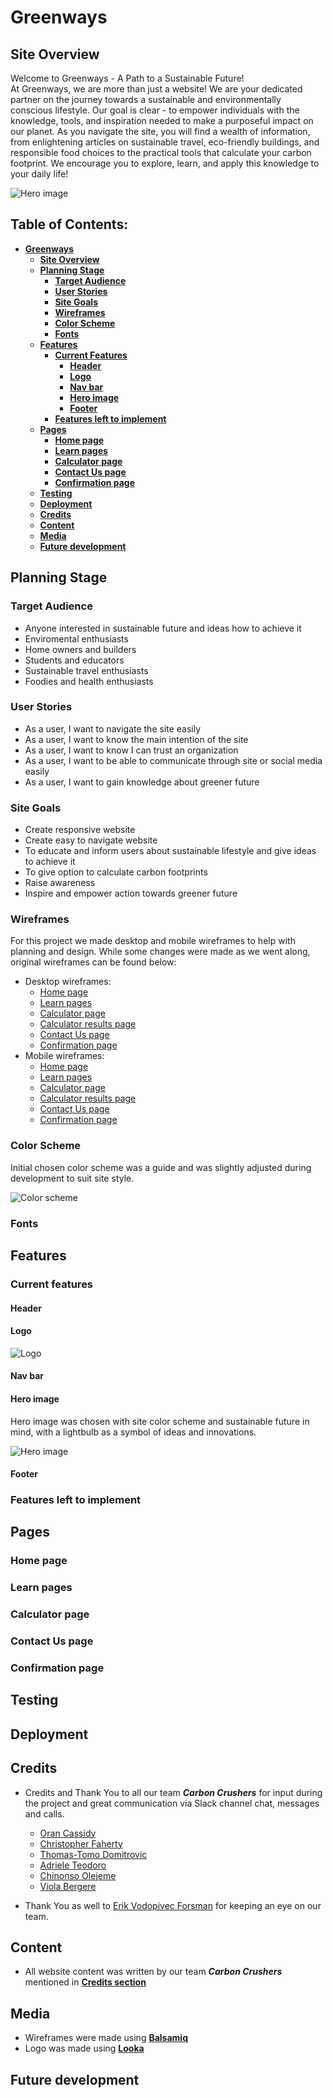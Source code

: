 # **Greenways**

## **Site Overview**

Welcome to Greenways - A Path to a Sustainable Future!<br>
At Greenways, we are more than just a website! We are your dedicated partner on the journey towards a sustainable and environmentally conscious lifestyle. Our goal is clear - to empower individuals with the knowledge, tools, and inspiration needed to make a purposeful impact on our planet. As you navigate the site, you will find a wealth of information, from enlightening articles on sustainable travel, eco-friendly buildings, and responsible food choices to the practical tools that calculate your carbon footprint. We encourage you to explore, learn, and apply this knowledge to your daily life!

![Hero image](../greenways/static/images/landing-image.jpeg)

## Table of Contents:
  * [**Greenways**](#greenways)
    * [**Site Overview**](#site-overview)
    * [**Planning Stage**](#planning-stage)
      * [**Target Audience**](#target-audience)
      * [**User Stories**](#user-stories)
      * [**Site Goals**](#site-goals)
      * [**Wireframes**](#wireframes)
      * [**Color Scheme**](#color-scheme)
      * [**Fonts**](#fonts)
    * [**Features**](#features)
      * [**Current Features**](#current-features)
        * [**Header**](#header)
        * [**Logo**](#logo)
        * [**Nav bar**](#nav-bar)
        * [**Hero image**](#hero-image)
        * [**Footer**](#footer)
      * [**Features left to implement**](#features-left-to-implement)
    * [**Pages**](#pages)
      * [**Home page**](#home-page)
      * [**Learn pages**](#learn-pages)
      * [**Calculator page**](#calculator-page)
      * [**Contact Us page**](#contact-us-page)
      * [**Confirmation page**](#confirmation-page)
    * [**Testing**](#testing)
    * [**Deployment**](#deployment)
    * [**Credits**](#credits)
    * [**Content**](#content)
    * [**Media**](#media)
    * [**Future development**](#future-development)

## **Planning Stage**

### **Target Audience**

* Anyone interested in sustainable future and ideas how to achieve it
* Enviromental enthusiasts
* Home owners and builders
* Students and educators
* Sustainable travel enthusiasts
* Foodies and health enthusiasts

### **User Stories**

* As a user, I want to navigate the site easily
* As a user, I want to know the main intention of the site
* As a user, I want to know I can trust an organization
* As a user, I want to be able to communicate through site or social media easily
* As a user, I want to gain knowledge about greener future

### **Site Goals**

* Create responsive website
* Create easy to navigate website
* To educate and inform users about sustainable lifestyle and give ideas to achieve it
* To give option to calculate carbon footprints
* Raise awareness
* Inspire and empower action towards greener future

### **Wireframes**

For this project we made desktop and mobile wireframes to help with planning and design. While some changes were made as we went along, original wireframes can be found below:

* Desktop wireframes:
  * [Home page](../greenways/static/images/home-page.png)
  * [Learn pages](../greenways/static/images/learn-page.png)
  * [Calculator page](../greenways/static/images/calculator-page-calculate.png)
  * [Calculator results page](../greenways/static/images/calculator-page-results.png)
  * [Contact Us page](../greenways/static/images/contact-us-page.png)
  * [Confirmation page](../greenways/static/images/confirmation-page.png)
* Mobile wireframes:
  * [Home page](../greenways/static/images/home-page-mobile.png)
  * [Learn pages](../greenways/static/images/learn-page-mobile.png)
  * [Calculator page](../greenways/static/images/calculator-page-calculate-mobile.png)
  * [Calculator results page](../greenways/static/images/calculator-page-results-mobile.png)
  * [Contact Us page](../greenways/static/images/contact-us-page-mobile.png)
  * [Confirmation page](../greenways/static/images/confirmation-page-mobile.png)

### **Color Scheme**

Initial chosen color scheme was a guide and was slightly adjusted during development to suit site style.

![Color scheme](../greenways/static/images/b509b5e5b51f63aaa05ff04aef593ae1.jpg)

### **Fonts**

## **Features**
### **Current features**

#### **Header**

#### **Logo**

![Logo](../greenways/staticfiles/images/greenways-logo.1707e282d984.PNG)

#### **Nav bar**

#### **Hero image**

Hero image was chosen with site color scheme and sustainable future in mind, with a lightbulb as a symbol of ideas and innovations.

![Hero image](../greenways/static/images/landing-image.jpeg)

#### **Footer**

### **Features left to implement**

## **Pages**
### **Home page**

### **Learn pages**

### **Calculator page**

### **Contact Us page**

### **Confirmation page**

## **Testing**

## **Deployment**

## **Credits**

* Credits and Thank You to all our team ***Carbon Crushers*** for input during the project and great communication via Slack channel chat, messages and calls.
  * [Oran Cassidy](https://github.com/ocassidydev)
  * [Christopher Faherty](https://github.com/Chrisfaherty)
  * [Thomas-Tomo Domitrovic](https://github.com/Thomas-Tomo)
  * [Adriele Teodoro](https://github.com/Adriele-lima)
  * [Chinonso Olejeme](https://github.com/dcsndevs)
  * [Viola Bergere](https://github.com/violaberg)

* Thank You as well to [Erik Vodopivec Forsman](https://code-institute-room.slack.com/team/U03TJRS8ELX) for keeping an eye on our team.

## **Content**

* All website content was written by our team ***Carbon Crushers*** mentioned in [**Credits section**](#credits)

## **Media**

* Wireframes were made using [**Balsamiq**](#https://balsamiq.com/)
* Logo was made using [**Looka**](#https://looka.com/)

## **Future development**





